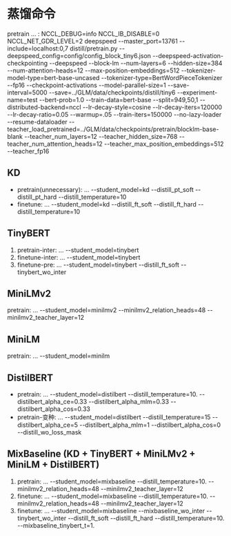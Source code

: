 # 蒸馏命令
pretrain ... : NCCL_DEBUG=info NCCL_IB_DISABLE=0 NCCL_NET_GDR_LEVEL=2 deepspeed --master_port=13761 --include=localhost:0,7 distill/pretrain.py --deepspeed_config=config/config_block_tiny6.json --deepspeed-activation-checkpointing --deepspeed --block-lm --num-layers=6 --hidden-size=384 --num-attention-heads=12 --max-position-embeddings=512 --tokenizer-model-type=bert-base-uncased --tokenizer-type=BertWordPieceTokenizer --fp16 --checkpoint-activations --model-parallel-size=1 --save-interval=5000 --save=../GLM/data/checkpoints/distill/tiny6 --experiment-name=test --bert-prob=1.0 --train-data=bert-base --split=949,50,1 --distributed-backend=nccl --lr-decay-style=cosine --lr-decay-iters=120000 --lr-decay-ratio=0.05 --warmup=.05 --train-iters=150000 --no-lazy-loader --resume-dataloader --teacher_load_pretrained=../GLM/data/checkpoints/pretrain/blocklm-base-blank --teacher_num_layers=12 --teacher_hidden_size=768 --teacher_num_attention_heads=12 --teacher_max_position_embeddings=512 --teacher_fp16

## KD
- pretrain(unnecessary): ... --student_model=kd --distill_pt_soft --distill_pt_hard --distill_temperature=10
- finetune: ... --student_model=kd --distill_ft_soft --distill_ft_hard --distill_temperature=10

## TinyBERT
1. pretrain-inter: ... --student_model=tinybert
2. finetune-inter: ... --student_model=tinybert
3. finetune-pre: ... --student_model=tinybert --distill_ft_soft --tinybert_wo_inter

## MiniLMv2
pretrain: ... --student_model=minilmv2 --minilmv2_relation_heads=48 --minilmv2_teacher_layer=12

## MiniLM
pretrain: ... --student_model=minilm

## DistilBERT
- pretrain: ... --student_model=distilbert --distill_temperature=10. --distilbert_alpha_ce=0.33 --distilbert_alpha_mlm=0.33 --distilbert_alpha_cos=0.33
- pretrain-变种: ... --student_model=distilbert --distill_temperature=15 --distilbert_alpha_ce=5 --distilbert_alpha_mlm=1 --distilbert_alpha_cos=0 --distill_wo_loss_mask

## MixBaseline (KD + TinyBERT + MiniLMv2 + MiniLM + DistilBERT)
1. pretrain: ... --student_model=mixbaseline --distill_temperature=10. --minilmv2_relation_heads=48 --minilmv2_teacher_layer=12
2. finetune: ... --student_model=mixbaseline --distill_temperature=10. --minilmv2_relation_heads=48 --minilmv2_teacher_layer=12
3. finetune: ... --student_model=mixbaseline --mixbaseline_wo_inter --tinybert_wo_inter --distill_ft_soft --distill_ft_hard --distill_temperature=10. --mixbaseline_tinybert_t=1.
